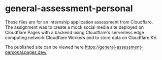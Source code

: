 # general-assessment-personal

These files are for an internship application assessment from Cloudflare.  The assignment was to create a mock social media site deployed on Cloudflare Pages with a backend using Cloudflare's serverless edge computing network Cloudflare Workers and to store data on Cloudflare KV.  

The published site can be viewed here https://general-assessment-personal.pages.dev/
